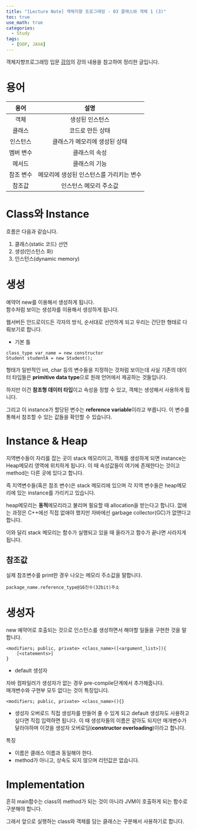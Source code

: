 ```yaml
---
title: "[Lecture Note] 객체지향 프로그래밍 - 03 클래스와 객체 1 (3)"
toc: true
use_math: true
categories:
  - Study
tags:
  - [OOP, JAVA]
---
```


객체지향프로그래밍 입문 [강의](https://www.inflearn.com/course/%EC%9E%90%EB%B0%94-%ED%94%84%EB%A1%9C%EA%B7%B8%EB%9E%98%EB%B0%8D-%EC%9E%85%EB%AC%B8/dashboard)의 강의 내용을 참고하여 정리한 글입니다.

# 용어

|용어|설명|
|:---:|:---:|
|객체| 생성된 인스턴스|
|클래스|코드로 만든 상태|
|인스턴스|클래스가 메모리에 생성된 상태|
|멤버 변수|클래스의 속성|
|메서드|클래스의 기능|
|참조 변수|메모리에 생성된 인스턴스를 가리키는 변수|
|참조값|인스턴스 메모리 주소값|

# Class와 Instance

흐름은 다음과 같습니다.

1. 클래스(static 코드) 선언
2. 생성(인스턴스 화)
3. 인스턴스(dynamic memory)

# 생성
예약어 new를 이용해서 생성하게 됩니다.<br>
함수처럼 보이는 생성자를 이용해서 생성하게 됩니다. <br>

웹서버든 안드로이드든 각자의 방식, 순서대로 선언하게 되고 우리는 간단한 형태로 다뤄보기로 합니다.

- 기본 틀
```
class_type var_name = new constructor
Student studentA = new Student();
```

형태가 일반적인 int, char 등의 변수들을 지정하는 것처럼 보이는데 사실 기존의 데이터 타입들은 **primitive data type**으로 원래 언어에서 제공하는 것들입니다.

하지만 이건 **참조형 데이터 타입**이고 속성을 정할 수 있고, 객체는 생성해서 사용하게 됩니다.

그리고 이 instance가 할당된 변수는 **reference variable**이라고 부릅니다. 이 변수를 통해서 참조할 수 있는 값들을 확인할 수 있습니다.

# Instance & Heap

지역변수들이 자리를 잡는 곳이 stack 메모리이고, 객체를 생성하게 되면 instance는 Heap메모리 영역에 위치하게 됩니다. 이 때 속성값들이 여기에 존재한다는 것이고 method는 다른 곳에 있다고 합니다.

즉 지역변수들(혹은 참조 변수)은 stack 메모리에 있으며 각 지역 변수들은 heap메모리에 있는 instance를 가리키고 있습니다. 

heap메모리는 **동적**메모리라고 불리며 필요할 때 allocation을 받는다고 합니다. 없애는 과정은 C++에선 직접 없애야 했지만 자바에선 garbage collector(GC)가 없앤다고 합니다. 

이와 달리 stack 메모리는 함수가 실행되고 있을 때 올라가고 함수가 끝나면 사라지게 됩니다.

## 참조값

실제 참조변수를 print한 경우 나오는 메모리 주소값을 말합니다.
```
package_name.reference_type@16진수(32bit)주소
```

# 생성자
new 예약어로 호출되는 것으로 인스턴스를 생성하면서 해야할 일들을 구현한 것을 말합니다.

```
<modifiers; public, private> <class_name>([<argument_list>]){
	[<statements>]
}
```

- default 생성자

자바 컴파일러가 생성자가 없는 경우 pre-compile단계에서 추가해줍니다.<br>
매개변수와 구현부 모두 없다는 것이 특징입니다.
```
<modifiers; public, private> <class_name>(){}
```

- 생성자 오버로드
직접 생성자를 만들어 줄 수 있게 되고 default 생성자도 사용하고 싶다면 직접 입력하면 됩니다. 이 때 생성자들의 이름은 같아도 되지만 매개변수가 달라야하며 이것을 생성자 오버로딩(**constructor overloading**)이라고 합니다.

특징
- 이름은 클래스 이름과 동일해야 한다.
- method가 아니고, 상속도 되지 않으며 리턴값은 없습니다. 

# Implementation

흔히 main함수는 class의 method가 되는 것이 아니라 JVM이 호출하게 되는 함수로 구분해야 합니다.

그래서 앞으로 실행하는 class와 객체를 담는 클래스는 구분해서 사용하기로 합니다.
